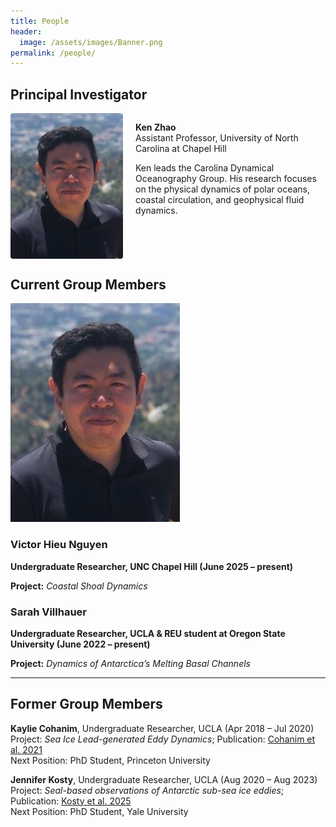 ```yaml
---
title: People
header:
  image: /assets/images/Banner.png
permalink: /people/
---
```


<h2>Principal Investigator</h2>

<div style="overflow: hidden; margin-bottom: 2em;">
  <img src="../assets/images/Zhao_profile2.png" alt="Ken Zhao" style="float: left; max-width: 180px; margin-right: 20px; border-radius: 4px;">
  <p>
    <strong>Ken Zhao</strong><br>
    Assistant Professor, University of North Carolina at Chapel Hill
  </p>
  <p>
    Ken leads the Carolina Dynamical Oceanography Group. His research focuses on the physical dynamics of polar oceans, coastal circulation, and geophysical fluid dynamics.
  </p>
</div>



<h2>Current Group Members</h2>

<div class="person-block">
  <img src="../assets/images/Zhao_profile2.png" alt="Victor Nguyen" class="profile-img">
  <h3>Victor Hieu Nguyen</h3>
  <p><strong>Undergraduate Researcher, UNC Chapel Hill (June 2025 – present)</strong></p>
  <p><strong>Project:</strong> <em>Coastal Shoal Dynamics</em></p>
</div>

<div class="person-block">
  <h3>Sarah Villhauer</h3>
  <p><strong>Undergraduate Researcher, UCLA & REU student at Oregon State University (June 2022 – present)</strong></p>
  <p><strong>Project:</strong> <em>Dynamics of Antarctica’s Melting Basal Channels</em></p>
</div>

<hr>

<h2>Former Group Members</h2>

<div class="person-block">
  <p><strong>Kaylie Cohanim</strong>, Undergraduate Researcher, UCLA (Apr 2018 – Jul 2020)<br>
  Project: <em>Sea Ice Lead-generated Eddy Dynamics</em>; Publication: <a href="https://journals.ametsoc.org/view/journals/phoc/51/10/JPO-D-20-0169.1.xml">Cohanim et al. 2021</a><br>
  Next Position: PhD Student, Princeton University
  </p>
</div>

<div class="person-block">
  <p><strong>Jennifer Kosty</strong>, Undergraduate Researcher, UCLA (Aug 2020 – Aug 2023)<br>
  Project: <em>Seal-based observations of Antarctic sub-sea ice eddies</em>; Publication: <a href="https://agupubs.onlinelibrary.wiley.com/doi/pdfdirect/10.1029/2024JC021781">Kosty et al. 2025</a><br>
  Next Position: PhD Student, Yale University
  </p>
</div>
